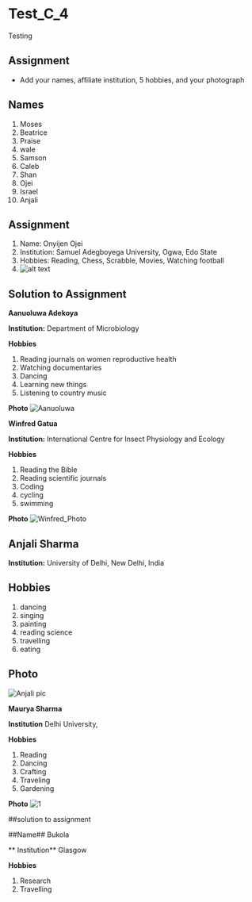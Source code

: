 # Test_C_4
Testing

## Assignment

*  Add your names, affiliate institution, 5  hobbies, and your photograph

## Names

1. Moses
2. Beatrice
3. Praise
4. wale
5. Samson
7. Caleb
8. Shan
9. Ojei
10. Israel
11. Anjali

## Assignment 
1. Name: Onyijen Ojei
2. Institution: Samuel Adegboyega University, Ogwa, Edo State 
3. Hobbies: Reading, Chess, Scrabble, Movies, Watching football
4. ![alt text](http://url/to/images/IMG-20210505-WA0002.jpg)

## Solution to Assignment 

**Aanuoluwa Adekoya**

**Institution:** Department of Microbiology 

**Hobbies**
1. Reading journals on women reproductive health
2. Watching documentaries
3. Dancing 
4. Learning new things
5. Listening to country music

**Photo**
![Aanuoluwa](https://drive.google.com/file/d/1QlzYzJRk5lPiR9a4QW7TEMWt9d17bBJE/view?usp=sharing)

**Winfred Gatua**

**Institution:** International Centre for Insect Physiology and Ecology

**Hobbies**
1. Reading the Bible
2. Reading scientific journals
3. Coding
4. cycling
5. swimming

**Photo**
![Winfred_Photo](https://pbs.twimg.com/media/EvdtF5ZWQAIHwJI.jpg)


## Anjali Sharma

**Institution:** University of Delhi, New Delhi, India

## Hobbies

1. dancing
2. singing
3. painting
4. reading science
5. travelling
6. eating

## Photo
![Anjali pic](https://user-images.githubusercontent.com/85507983/122513701-619ed300-d028-11eb-887e-338b79eed3a2.jpg)


**Maurya Sharma**

**Institution** Delhi University,

**Hobbies**
1. Reading
2. Dancing
3. Crafting
4. Traveling
5. Gardening

**Photo**
![1](https://user-images.githubusercontent.com/85487409/122531304-ff040200-d03c-11eb-98f9-4b6c30d72576.jpg)



##solution to assignment 

##Name##
Bukola

** Institution**
Glasgow

**Hobbies**
1. Research
2. Travelling 
